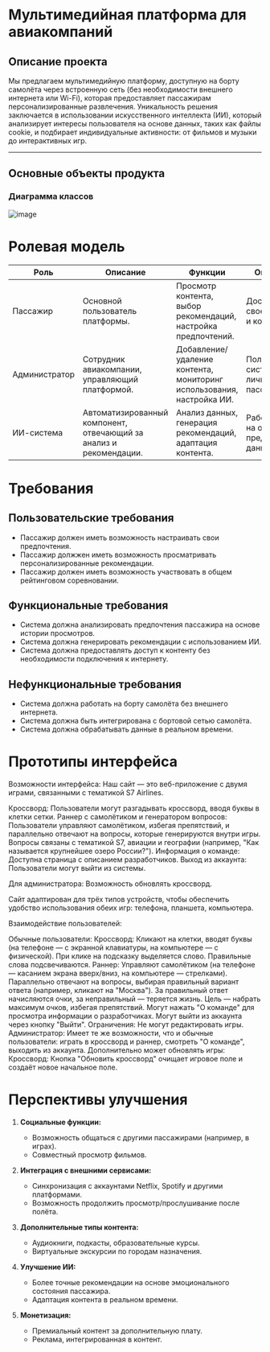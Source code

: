 # Мультимедийная платформа для авиакомпаний

## Описание проекта
Мы предлагаем мультимедийную платформу, доступную на борту самолёта через встроенную сеть (без необходимости внешнего интернета или Wi-Fi), которая предоставляет пассажирам персонализированные развлечения. Уникальность решения заключается в использовании искусственного интеллекта (ИИ), который анализирует интересы пользователя на основе данных, таких как файлы cookie, и подбирает индивидуальные активности: от фильмов и музыки до интерактивных игр.

---

## Основные объекты продукта
### Диаграмма классов

![image](https://github.com/user-attachments/assets/3b808aa3-53a5-4ddb-810d-cd370ab586ea)


# Ролевая модель

| Роль           | Описание                                                                 | Функции                                                                 | Ограничения                                                                 |
|----------------|-------------------------------------------------------------------------|-------------------------------------------------------------------------|-----------------------------------------------------------------------------|
| Пассажир       | Основной пользователь платформы.                                        | Просмотр контента, выбор рекомендаций, настройка предпочтений.          | Доступ только к своему профилю и контенту.                                  |
| Администратор  | Сотрудник авиакомпании, управляющий платформой.                        | Добавление/удаление контента, мониторинг использования, настройка ИИ.   | Полный доступ к системе, кроме личных данных пассажиров.                    |
| ИИ-система     | Автоматизированный компонент, отвечающий за анализ и рекомендации.      | Анализ данных, генерация рекомендаций, адаптация контента.              | Работает только на основе предоставленных данных.                           |


# Требования
## Пользовательские требования
- Пассажир должен иметь возможность настраивать свои предпочтения.
- Пассажир должжен иметь возможность просматривать персонализированные рекомендации.
- Пассажир должен иметь возможность участвовать в общем рейтинговом соревновании.

## Функциональные требования
- Система должна анализировать предпочтения пассажира на основе истории просмотров.
- Система должна генерировать рекомендации с использованием ИИ.
- Система должна предоставлять доступ к контенту без необходимости подключения к интернету.

## Нефункциональные требования
- Система должна работать на борту самолёта без внешнего интернета.
- Система должна быть интегрирована с бортовой сетью самолёта.
- Система должна обрабатывать данные в реальном времени.

# Прототипы интерфейса
Возможности интерфейса:
Наш сайт — это веб-приложение с двумя играми, связанными с тематикой S7 Airlines.

Кроссворд: Пользователи могут разгадывать кроссворд, вводя буквы в клетки сетки. 
Раннер с самолётиком и генератором вопросов: Пользователи управляют самолётиком, избегая препятствий, и параллельно отвечают на вопросы, которые генерируются внутри игры. Вопросы связаны с тематикой S7, авиации и географии (например, "Как называется крупнейшее озеро России?").
Информация о команде: Доступна страница с описанием разработчиков.
Выход из аккаунта: Пользователи могут выйти из системы.

Для администратора: Возможность обновлять кроссворд.

Сайт адаптирован для трёх типов устройств, чтобы обеспечить удобство использования обеих игр: телефона, планшета, компьютера.

Взаимодействие пользователей:

Обычные пользователи:
Кроссворд: Кликают на клетки, вводят буквы (на телефоне — с экранной клавиатуры, на компьютере — с физической). При клике на подсказку выделяется слово. Правильные слова подсвечиваются.
Раннер: Управляют самолётиком (на телефоне — касанием экрана вверх/вниз, на компьютере — стрелками). Параллельно отвечают на вопросы, выбирая правильный вариант ответа (например, кликают на "Москва"). За правильный ответ начисляются очки, за неправильный — теряется жизнь. Цель — набрать максимум очков, избегая препятствий.
Могут нажать "О команде" для просмотра информации о разработчиках.
Могут выйти из аккаунта через кнопку "Выйти".
Ограничения: Не могут редактировать игры.
Администратор:
Имеет те же возможности, что и обычные пользователи: играть в кроссворд и раннер, смотреть "О команде", выходить из аккаунта.
Дополнительно может обновлять игры:
Кроссворд: Кнопка "Обновить кроссворд" очищает игровое поле и создаёт новое начальное поле.

# Перспективы улучшения
1. **Социальные функции:**
   - Возможность общаться с другими пассажирами (например, в играх).
   - Совместный просмотр фильмов.

2. **Интеграция с внешними сервисами:**
   - Синхронизация с аккаунтами Netflix, Spotify и другими платформами.
   - Возможность продолжить просмотр/прослушивание после полёта.

3. **Дополнительные типы контента:**
   - Аудиокниги, подкасты, образовательные курсы.
   - Виртуальные экскурсии по городам назначения.

4. **Улучшение ИИ:**
   - Более точные рекомендации на основе эмоционального состояния пассажира.
   - Адаптация контента в реальном времени.

5. **Монетизация:**
   - Премиальный контент за дополнительную плату.
   - Реклама, интегрированная в контент.

